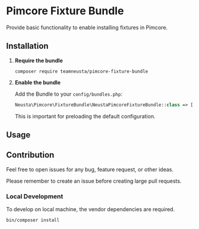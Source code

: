# Pimcore Fixture Bundle

Provide basic functionality to enable installing fixtures in Pimcore.

## Installation

1. **Require the bundle**

   ```shell
   composer require teamneusta/pimcore-fixture-bundle
   ```

2. **Enable the bundle**

   Add the Bundle to your `config/bundles.php`:

   ```php
   Neusta\Pimcore\FixtureBundle\NeustaPimcoreFixtureBundle::class => ['all' => true],
   ```

   This is important for preloading the default configuration.

## Usage

## Contribution

Feel free to open issues for any bug, feature request, or other ideas.

Please remember to create an issue before creating large pull requests.

### Local Development

To develop on local machine, the vendor dependencies are required.

```shell
bin/composer install
```